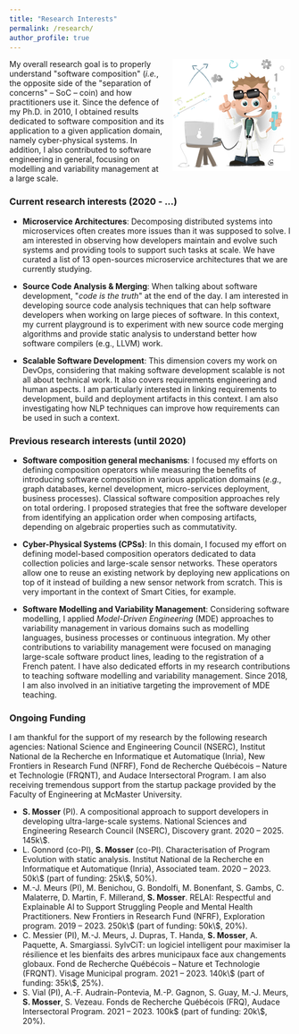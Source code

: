 ```yaml
---
title: "Research Interests"
permalink: /research/
author_profile: true
---
```


<div style="float:right; margin-bottom: 1em; margin-left: 1em;">
  <img src="/images/teacher.png" />
</div>

My overall research goal is to properly understand "software composition" (_i.e._, the opposite side of the "separation of concerns" – SoC – coin) and how practitioners use it. Since the defence of my Ph.D. in 2010, I obtained results dedicated to software composition and its application to a given application domain, namely cyber-physical systems. In addition, I also contributed to software engineering in general, focusing on modelling and variability management at a large scale.

### Current research interests (2020 - ...)

- **Microservice Architectures**: Decomposing distributed systems into microservices often creates more issues than it was supposed to solve. I am interested in observing how developers maintain and evolve such systems and providing tools to support such tasks at scale. We have curated a list of 13 open-sources microservice architectures that we are currently studying.

- **Source Code Analysis & Merging**: When talking about software development, "_code is the truth_" at the end of the day. I am interested in developing source code analysis techniques that can help software developers when working on large pieces of software. In this context, my current playground is to experiment with new source code merging algorithms and provide static analysis to understand better how software compilers (e.g., LLVM) work.

- **Scalable Software Development**: This dimension covers my work on DevOps, considering that making software development scalable is not all about technical work. It also covers requirements engineering and human aspects. I am particularly interested in linking requirements to development, build and deployment artifacts in this context. I am also investigating how NLP techniques can improve how requirements can be used in such a context.

### Previous research interests (until 2020)

- **Software composition general mechanisms**: I focused my efforts on defining composition operators while measuring the benefits of introducing software composition in various application domains (_e.g._, graph databases, kernel development, micro-services deployment, business processes). Classical software composition approaches rely on total ordering. I proposed strategies that free the software developer from identifying an application order when composing artifacts, depending on algebraic properties such as commutativity. 

- **Cyber-Physical Systems (CPSs)**: In this domain, I focused my effort on defining model-based composition operators dedicated to data collection policies and large-scale sensor networks. These operators allow one to reuse an existing network by deploying new applications on top of it instead of building a new sensor network from scratch. This is very important in the context of Smart Cities, for example.

- **Software Modelling and Variability Management**: Considering software modelling, I applied _Model-Driven Engineering_ (MDE) approaches to variability management in various domains such as modelling languages, business processes or continuous integration. My other contributions to variability management were focused on managing large-scale software product lines, leading to the registration of a French patent. I have also dedicated efforts in my research contributions to teaching software modelling and variability management. Since 2018, I am also involved in an initiative targeting the improvement of MDE teaching.

### Ongoing Funding

I am thankful for the support of my research by the following research agencies: National Science and Engineering Council (NSERC), Institut National de la Recherche en Informatique et Automatique (Inria),  New Frontiers in Research Fund (NFRF), Fond de Recherche Québécois – Nature et Technologie (FRQNT), and Audace Intersectoral Program. I am also receiving tremendous support from the startup package provided by the Faculty of Engineering at McMaster University.

- **S. Mosser** (PI). A compositional approach to support developers in developing ultra-large-scale systems. National Sciences and Engineering Research Council (NSERC), Discovery grant. 2020 – 2025. 145k\\$.
- L. Gonnord (co-PI), **S. Mosser** (co-PI).  Characterisation of Program Evolution with static analysis. Institut National de la Recherche en Informatique et Automatique (Inria), Associated team. 2020 – 2023. 50k\\$ (part of funding: 25k\\$, 50%).
- M.-J. Meurs (PI), M. Benichou, G. Bondolfi, M. Bonenfant, S. Gambs, C. Malaterre, D. Martin, F. Millerand, **S. Mosser**. RELAI: Respectful and Explainable AI to Support Struggling People and Mental Health Practitioners. New Frontiers in Research Fund (NFRF), Exploration program. 2019 – 2023. 250k\\$ (part of funding: 50k\\$, 20%).
- C. Messier (PI), M.-J. Meurs, J. Dupras, T. Handa, **S. Mosser**, A. Paquette, A. Smargiassi. SylvCiT: un logiciel intelligent pour maximiser la résilience et les bienfaits des arbres municipaux face aux changements globaux. Fond de Recherche Québécois – Nature et Technologie (FRQNT). Visage Municipal program. 2021 – 2023. 140k\\$ (part of funding: 35k\\$, 25%).
- S. Vial (PI), A.-F. Audrain-Pontevia, M.-P. Gagnon, S. Guay, M.-J. Meurs, **S. Mosser**, S. Vezeau. Fonds de Recherche Québécois (FRQ), Audace Intersectoral Program. 2021 – 2023. 100k$ (part of funding: 20k\\$, 20%). 

